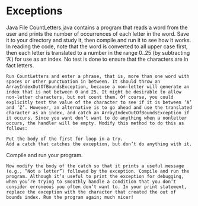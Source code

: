 # Exceptions
Java
File CountLetters.java contains a program that reads a word from the user and prints the number of occurrences of each letter in the word. Save it to your directory and study it, then compile and run it to see how it works. In reading the code, note that the word is converted to all upper case first, then each letter is translated to a number in the range 0..25 (by subtracting ‘A’) for use as an index. No test is done to ensure that the characters are in fact letters.

    Run CountLetters and enter a phrase, that is, more than one word with spaces or other punctuation in between. It should throw an ArrayIndexOutOfBoundsException, because a non-letter will generate an index that is not between 0 and 25. It might be desirable to allow non-letter characters, but not count them. Of course, you could explicitly test the value of the character to see if it is between ‘A’ and ‘Z’. However, an alternative is to go ahead and use the translated character as an index, and catch an ArrayIndexOutOfBoundsException if it occurs. Since you want don’t want to do anything when a nonletter occurs, the handler will be empty. Modify this method to do this as follows:

    Put the body of the first for loop in a try.
    Add a catch that catches the exception, but don’t do anything with it.

Compile and run your program.

    Now modify the body of the catch so that it prints a useful message (e.g., “Not a letter”) followed by the exception. Compile and run the program. Although it’s useful to print the exception for debugging, when you’re trying to smoothly handle a condition that you don’t consider erroneous you often don’t want to. In your print statement, replace the exception with the character that created the out of bounds index. Run the program again; much nicer!
